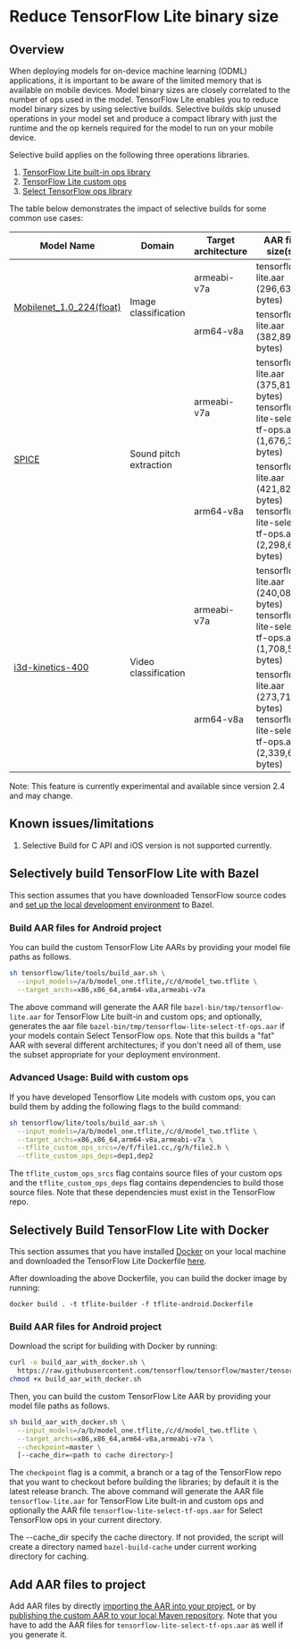 # Reduce TensorFlow Lite binary size

## Overview

When deploying models for on-device machine learning (ODML) applications, it is
important to be aware of the limited memory that is available on mobile devices.
Model binary sizes are closely correlated to the number of ops used in the
model. TensorFlow Lite enables you to reduce model binary sizes by using
selective builds. Selective builds skip unused operations in your model set and
produce a compact library with just the runtime and the op kernels required for
the model to run on your mobile device.

Selective build applies on the following three operations libraries.

1.  [TensorFlow Lite built-in ops library](https://www.tensorflow.org/lite/guide/ops_compatibility)
1.  [TensorFlow Lite custom ops](https://www.tensorflow.org/lite/guide/ops_custom)
1.  [Select TensorFlow ops library](https://www.tensorflow.org/lite/guide/ops_select)

The table below demonstrates the impact of selective builds for some common use
cases:

<table>
  <thead>
    <tr>
      <th>Model Name</th>
      <th>Domain</th>
      <th>Target architecture</th>
      <th>AAR file size(s)</th>
    </tr>
  </thead>
  <tr>
    <td rowspan = 2>
      <a href="https://storage.googleapis.com/download.tensorflow.org/models/mobilenet_v1_2018_08_02/mobilenet_v1_1.0_224.tgz">Mobilenet_1.0_224(float)</a>
    </td>
    <td rowspan = 2>Image classification</td>
    <td>armeabi-v7a</td>
    <td>tensorflow-lite.aar (296,635 bytes)</td>
  </tr>
   <tr>
    <td>arm64-v8a</td>
    <td>tensorflow-lite.aar (382,892 bytes)</td>
  </tr>
  <tr>
    <td rowspan = 2>
      <a href="https://tfhub.dev/google/lite-model/spice/">SPICE</a>
    </td>
    <td rowspan = 2>Sound pitch extraction</td>
    <td>armeabi-v7a</td>
    <td>tensorflow-lite.aar (375,813 bytes)<br />tensorflow-lite-select-tf-ops.aar (1,676,380 bytes)</td>
  </tr>
   <tr>
    <td>arm64-v8a</td>
    <td>tensorflow-lite.aar (421,826 bytes)<br />tensorflow-lite-select-tf-ops.aar (2,298,630 bytes)</td>
  </tr>
  <tr>
    <td rowspan = 2>
      <a href="https://tfhub.dev/deepmind/i3d-kinetics-400/1">i3d-kinetics-400</a>
    </td>
    <td rowspan = 2>Video classification</td>
    <td>armeabi-v7a</td>
    <td>tensorflow-lite.aar (240,085 bytes)<br />tensorflow-lite-select-tf-ops.aar (1,708,597 bytes)</td>
  </tr>
   <tr>
    <td>arm64-v8a</td>
    <td>tensorflow-lite.aar (273,713 bytes)<br />tensorflow-lite-select-tf-ops.aar (2,339,697 bytes)</td>
  </tr>
 </table>

Note: This feature is currently experimental and available since version 2.4 and
may change.

## Known issues/limitations

1.  Selective Build for C API and iOS version is not supported currently.

## Selectively build TensorFlow Lite with Bazel

This section assumes that you have downloaded TensorFlow source codes and
[set up the local development environment](https://www.tensorflow.org/lite/guide/build_android#set_up_build_environment_without_docker)
to Bazel.

### Build AAR files for Android project

You can build the custom TensorFlow Lite AARs by providing your model file paths
as follows.

```sh
sh tensorflow/lite/tools/build_aar.sh \
  --input_models=/a/b/model_one.tflite,/c/d/model_two.tflite \
  --target_archs=x86,x86_64,arm64-v8a,armeabi-v7a
```

The above command will generate the AAR file `bazel-bin/tmp/tensorflow-lite.aar`
for TensorFlow Lite built-in and custom ops; and optionally, generates the aar
file `bazel-bin/tmp/tensorflow-lite-select-tf-ops.aar` if your models contain
Select TensorFlow ops. Note that this builds a "fat" AAR with several different
architectures; if you don't need all of them, use the subset appropriate for
your deployment environment.

### Advanced Usage: Build with custom ops

If you have developed Tensorflow Lite models with custom ops, you can build them
by adding the following flags to the build command:

```sh
sh tensorflow/lite/tools/build_aar.sh \
  --input_models=/a/b/model_one.tflite,/c/d/model_two.tflite \
  --target_archs=x86,x86_64,arm64-v8a,armeabi-v7a \
  --tflite_custom_ops_srcs=/e/f/file1.cc,/g/h/file2.h \
  --tflite_custom_ops_deps=dep1,dep2
```

The `tflite_custom_ops_srcs` flag contains source files of your custom ops and
the `tflite_custom_ops_deps` flag contains dependencies to build those source
files. Note that these dependencies must exist in the TensorFlow repo.

## Selectively Build TensorFlow Lite with Docker

This section assumes that you have installed
[Docker](https://docs.docker.com/get-docker/) on your local machine and
downloaded the TensorFlow Lite Dockerfile
[here](https://www.tensorflow.org/lite/guide/build_android#set_up_build_environment_using_docker).

After downloading the above Dockerfile, you can build the docker image by
running:

```shell
docker build . -t tflite-builder -f tflite-android.Dockerfile
```

### Build AAR files for Android project

Download the script for building with Docker by running:

```sh
curl -o build_aar_with_docker.sh \
  https://raw.githubusercontent.com/tensorflow/tensorflow/master/tensorflow/lite/tools/build_aar_with_docker.sh &&
chmod +x build_aar_with_docker.sh
```

Then, you can build the custom TensorFlow Lite AAR by providing your model file
paths as follows.

```sh
sh build_aar_with_docker.sh \
  --input_models=/a/b/model_one.tflite,/c/d/model_two.tflite \
  --target_archs=x86,x86_64,arm64-v8a,armeabi-v7a \
  --checkpoint=master \
  [--cache_dir=<path to cache directory>]
```

The `checkpoint` flag is a commit, a branch or a tag of the TensorFlow repo that
you want to checkout before building the libraries; by default it is the latest
release branch. The above command will generate the AAR file
`tensorflow-lite.aar` for TensorFlow Lite built-in and custom ops and optionally
the AAR file `tensorflow-lite-select-tf-ops.aar` for Select TensorFlow ops in
your current directory.

The --cache_dir specify the cache directory. If not provided, the script will
create a directory named `bazel-build-cache` under current working directory for
caching.

## Add AAR files to project

Add AAR files by directly
[importing the AAR into your project](https://www.tensorflow.org/lite/guide/build_android#add_aar_directly_to_project),
or by
[publishing the custom AAR to your local Maven repository](https://www.tensorflow.org/lite/guide/build_android#install_aar_to_local_maven_repository).
Note that you have to add the AAR files for `tensorflow-lite-select-tf-ops.aar`
as well if you generate it.

